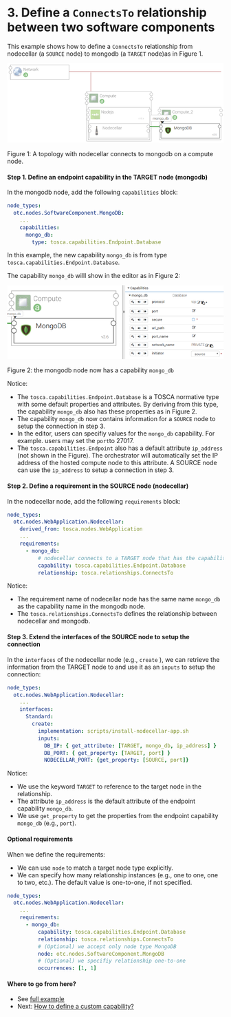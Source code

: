 # 3. Define a `ConnectsTo` relationship between two software components

This example shows how to define a `ConnectsTo` relationship from nodecellar (a `SOURCE` node) to mongodb (a `TARGET`
node)as in Figure 1.

![](../images/nodecella_mongodb.png "Python")

Figure 1: A topology with nodecellar connects to mongodb on a compute node.

#### Step 1. Define an endpoint capability in the TARGET node (mongodb)

In the mongodb node, add the following `capabilities` block:

```yaml
node_types:
  otc.nodes.SoftwareComponent.MongoDB:
    ...
    capabilities:
      mongo_db:
        type: tosca.capabilities.Endpoint.Database
```

In this example, the new capability `mongo_db` is from type `tosca.capabilities.Endpoint.Database`.

The capability `mongo_db` willl show in the editor as in Figure 2:

![](../images/database_capability.png "Capability")

Figure 2: the mongodb node now has a capability `mongo_db`

Notice:
* The `tosca.capabilities.Endpoint.Database` is a TOSCA normative type with some default properties and attributes. By 
deriving from this type, the capability `mongo_db` also has these properties as in Figure 2.
* The capability `mongo_db` now contains information for a `SOURCE` node to setup the connection in step 3.
* In the editor, users can specifiy values for the `mongo_db` capability. For example. users may set the `port`to 27017.
* The `tosca.capabilities.Endpoint` also has a default attribute `ip_address` (not shown in the Figure). The
orchestrator will automatically set the IP address of the hosted compute node to this attribute. A SOURCE node can use
the `ip_address` to setup a connection in step 3.

#### Step 2. Define a requirement in the SOURCE node (nodecellar)

In the nodecellar node, add the following `requirements` block:

```yaml
node_types:
  otc.nodes.WebApplication.Nodecellar:
    derived_from: tosca.nodes.WebApplication
    ...
    requirements:
      - mongo_db:
          # nodecellar connects to a TARGET node that has the capability Endpoint.Database
          capability: tosca.capabilities.Endpoint.Database
          relationship: tosca.relationships.ConnectsTo
```

Notice:
* The requirement name of nodecellar node has the same name `mongo_db` as the capability name in the mongodb node.
* The `tosca.relationships.ConnectsTo` defines the relationship between nodecellar and mongodb.

#### Step 3. Extend the interfaces of the SOURCE node to setup the connection

In the `interfaces` of the nodecellar node (e.g., `create` ), we can retrieve the information from the TARGET node to
and use it as an `inputs` to setup the connection:

```yaml
node_types:
  otc.nodes.WebApplication.Nodecellar:
    ...
    interfaces:
      Standard:
        create:
          implementation: scripts/install-nodecellar-app.sh
          inputs:
            DB_IP: { get_attribute: [TARGET, mongo_db, ip_address] }
            DB_PORT: { get_property: [TARGET, port] }
            NODECELLAR_PORT: {get_property: [SOURCE, port]}      
```

Notice:
* We use the keyword `TARGET` to reference to the target node in the relationship.
* The attribute `ip_address` is the default attribute of the endpoint capability `mongo_db`.
* We use `get_property` to get the properties from the endpoint capability `mongo_db` (e.g., `port`).

#### Optional requirements

When we define the requirements:
* We can use `node` to match a target node type explicitly.
* We can specify how many relationship instances (e.g., one to one, one to two, etc.). The default value is one-to-one,
if not specified.

```yaml
node_types:
  otc.nodes.WebApplication.Nodecellar:
    ...
    requirements:
      - mongo_db:
          capability: tosca.capabilities.Endpoint.Database
          relationship: tosca.relationships.ConnectsTo
          # (Optional) we accept only node type MongoDB
          node: otc.nodes.SoftwareComponent.MongoDB
          # (Optional) we specifiy relationship one-to-one
          occurrences: [1, 1]
```

#### Where to go from here?

* See [full example](../examples/nodecellar_tutorial3/types.yml "Nodecellar example")
* Next: [How to define a custom capability?](Basic_Custom_Capability.md "Custom capability")